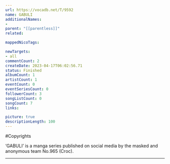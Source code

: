 ```yaml
---
url: https://vocadb.net/T/9592
name: GABULI
additionalNames: 
- 
parent: "[[parentless]]"
related:

mappedNicoTags:

newTargets:
- all
commentCount: 2
createDate: 2023-04-17T06:02:56.71
status: Finished
albumCount: 1
artistCount: 1
eventCount: 0
eventSeriesCount: 0
followerCount: 3
songListCount: 0
songCount: 7
links: 

picture: true
descriptionLength: 100
---
```


#Copyrights

‘GABULI’ is a manga series published on social media by the masked and anonymous team No.965 (Croc).

---

